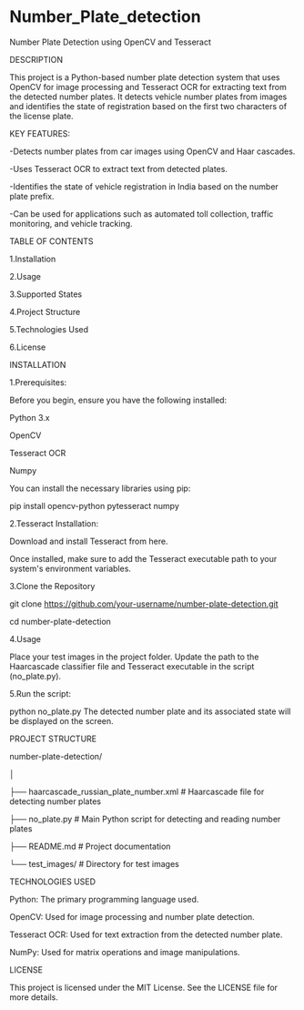 # Number_Plate_detection
Number Plate Detection using OpenCV and Tesseract

DESCRIPTION

This project is a Python-based number plate detection system that uses OpenCV for image processing and Tesseract OCR for extracting text from the detected number plates. It detects vehicle number plates from images and identifies the state of registration based on the first two characters of the license plate.

KEY FEATURES:

-Detects number plates from car images using OpenCV and Haar cascades.

-Uses Tesseract OCR to extract text from detected plates.

-Identifies the state of vehicle registration in India based on the number plate prefix.

-Can be used for applications such as automated toll collection, traffic monitoring, and vehicle tracking.

TABLE OF CONTENTS

 1.Installation
 
 2.Usage
 
 3.Supported States
 
 4.Project Structure
 
 5.Technologies Used
 
 6.License
 
INSTALLATION

1.Prerequisites:

Before you begin, ensure you have the following installed:

 Python 3.x
 
 OpenCV
 
 Tesseract OCR
 
 Numpy
 
You can install the necessary libraries using pip:

pip install opencv-python pytesseract numpy

2.Tesseract Installation:

Download and install Tesseract from here.

Once installed, make sure to add the Tesseract executable path to your system's environment variables.

3.Clone the Repository

git clone https://github.com/your-username/number-plate-detection.git

cd number-plate-detection

4.Usage

Place your test images in the project folder.
Update the path to the Haarcascade classifier file and Tesseract executable in the script (no_plate.py).

5.Run the script:

python no_plate.py
The detected number plate and its associated state will be displayed on the screen.


PROJECT STRUCTURE

number-plate-detection/

│

├── haarcascade_russian_plate_number.xml    # Haarcascade file for detecting number plates

├── no_plate.py                             # Main Python script for detecting and reading number plates

├── README.md                               # Project documentation

└── test_images/                            # Directory for test images

TECHNOLOGIES USED

Python: The primary programming language used.

OpenCV: Used for image processing and number plate detection.

Tesseract OCR: Used for text extraction from the detected number plate.

NumPy: Used for matrix operations and image manipulations.

LICENSE

This project is licensed under the MIT License. See the LICENSE file for more details.
